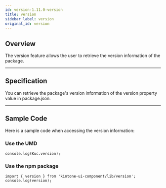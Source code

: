 ```yaml
---
id: version-1.11.0-version
title: version
sidebar_label: version
original_id: version
---
```


## Overview

The version feature allows the user to retrieve the version information of the package.

---
## Specification

You can retrieve the package's version information of the version property value in package.json.

---
## Sample Code
Here is a sample code when accessing the version information:

### Use the UMD

```javescript
console.log(Kuc.version);
```

### Use the npm package

```javescript
import { version } from 'kintone-ui-component/lib/version';
console.log(version);
```

